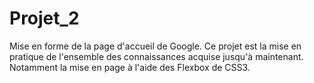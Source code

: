 # Projet_2

Mise en forme de la page d'accueil de Google. Ce projet est la mise en pratique de l'ensemble des connaissances acquise jusqu'à maintenant. Notamment la mise en page à l'aide des Flexbox de CSS3.
